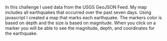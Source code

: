 In this challenge I used data from the USGS GeoJSON Feed. My map includes all earthquakes that occurred over the past seven days. Using javascript I created a map that marks each earthquake. The markers color is based on depth and the size is based on magnitude. When you click on a marker you will be able to see the magnitude, depth, and coordinates for the earthquake. 
